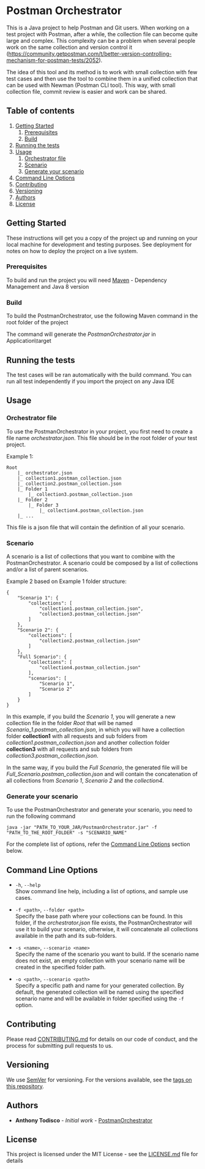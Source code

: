 # Postman Orchestrator

This is a Java project to help Postman and Git users.
When working on a test project with Postman, after a while, the collection file can become quite large and complex.
This complexity can be a problem when several people work on the same collection and version control it (https://community.getpostman.com/t/better-version-controlling-mechanism-for-postman-tests/2052).

The idea of this tool and its method is to work with small collection with few test cases and then use the tool to combine them in a unified collection that can be used with Newman (Postman CLI tool).
 This way, with small collection file, commit review is easier and work can be shared.

## Table of contents

1. [Getting Started](#getting-started)
    1. [Prerequisites](#prerequisites)
    2. [Build](#build)
2. [Running the tests](#running-the-tests)
3. [Usage](#usage)
    1. [Orchestrator file](#orchestrator-file)
    2. [Scenario](#scenario)
    3. [Generate your scenario](#generate-your-scenario)
4. [Command Line Options](#command-line-options)
5. [Contributing](#contributing)
6. [Versioning](#versioning)
7. [Authors](#authors)
8. [License](#license)

## Getting Started

These instructions will get you a copy of the project up and running on your local machine for development and testing purposes. See deployment for notes on how to deploy the project on a live system.

### Prerequisites

To build and run the project you will need [Maven](https://maven.apache.org/) - Dependency Management and Java 8 version

### Build

To build the PostmanOrchestrator, use the following Maven command in the root folder of the project

The command will generate the *PostmanOrchestrator.jar* in Application\target

## Running the tests

The test cases will be ran automatically with the build command. You can run all test independently if you import the project on any Java IDE

## Usage

### Orchestrator file

To use the PostmanOrchestrator in your project, you first need to create a file name *orchestrator.json*.
This file should be in the root folder of your test project. 

Example 1:
```
Root
    |_ orchestrator.json
    |_ collection1.postman_collection.json
    |_ collection2.postman_collection.json
    |_ Folder 1
        |_ collection3.postman_collection.json
    |_ Folder 2
        |_ Folder 3
            |_ collection4.postman_collection.json
    |_ ...
```

This file is a json file that will contain the definition of all your scenario.

### Scenario

A scenario is a list of collections that you want to combine with the PostmanOrchestrator.
A scenario could be composed by a list of collections and/or a list of parent scenarios.

Example 2 based on Example 1 folder structure:
```
{
	"Scenario 1": {
	    "collections": [
	        "collection1.postman_collection.json",
	        "collection3.postman_collection.json"
	    ]
	},
	"Scenario 2": {
        "collections": [
            "collection2.postman_collection.json"
        ]
    },
    "Full Scenario": {
        "collections": [
            "collection4.postman_collection.json"
        ],
        "scenarios": [
            "Scenario 1",
            "Scenario 2"
        ]
    }
}
```

In this example, if you build the *Scenario 1*, you will generate a new collection file in the folder *Root* that will 
be named *Scenario_1.postman_collection.json*, in which you will have a collection folder
**collection1** with all requests and sub folders from *collection1.postman_collection.json* and another collection folder
**collection3** with all requests and sub folders from *collection3.postman_collection.json*.


In the same way, if you build the *Full Scenario*, the generated file will be *Full_Scenario.postman_collection.json* and will contain
the concatenation of all collections from *Scenario 1*, *Scenario 2* and the *collection4*. 

### Generate your scenario

To use the PostmanOrchestrator and generate your scenario, you need to run the following command

```
java -jar "PATH_TO_YOUR_JAR/PostmanOrchestrator.jar" -f "PATH_TO_THE_ROOT_FOLDER" -s "SCENARIO_NAME"
```

For the complete list of options, refer the [Command Line Options](#command-line-options) section below.

## Command Line Options

- `-h`, `--help`<br />
  Show command line help, including a list of options, and sample use cases.

- `-f <path>`, `--folder <path>`<br />
  Specify the base path where your collections can be found. In this folder, if the *orchestrator.json* file exists,
  the PostmanOrchestrator will use it to build your scenario, otherwise, it will concatenate all collections available 
  in the path and its sub-folders.

- `-s <name>`, `--scenario <name>`<br />
  Specify the name of the scenario you want to build. If the scenario name does not exist, an empty collection with your 
  scenario name will be created in the specified folder path.
  
- `-o <path>`, `--scenario <path>`<br />
  Specify a specific path and name for your generated collection. By default, the generated collection will be named 
  using the specified scenario name and will be available in folder specified using the `-f` option.
  
## Contributing

Please read [CONTRIBUTING.md](CONTRIBUTING.md) for details on our code of conduct, and the process for submitting pull requests to us.

## Versioning

We use [SemVer](http://semver.org/) for versioning. For the versions available, see the [tags on this repository](https://github.com/your/project/tags).

## Authors

* **Anthony Todisco** - *Initial work* - [PostmanOrchestrator](https://github.com/PostmanOrchestrator)

## License

This project is licensed under the MIT License - see the [LICENSE.md](LICENSE.md) file for details
